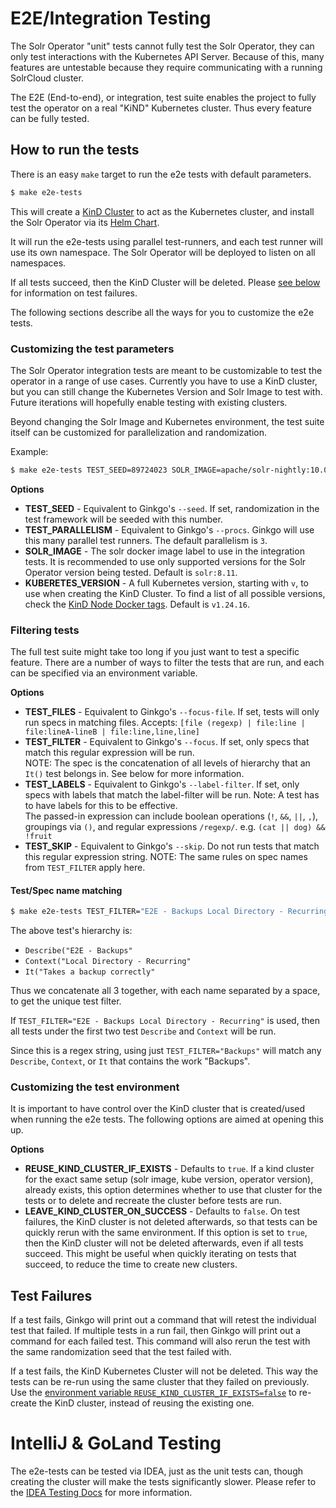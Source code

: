 # E2E/Integration Testing

The Solr Operator "unit" tests cannot fully test the Solr Operator, they can only test interactions with the Kubernetes API Server.
Because of this, many features are untestable because they require communicating with a running SolrCloud cluster.

The E2E (End-to-end), or integration, test suite enables the project to fully test the operator on a real "KiND" Kubernetes cluster.
Thus every feature can be fully tested.

## How to run the tests

There is an easy `make` target to run the e2e tests with default parameters.

```bash
$ make e2e-tests
```

This will create a [KinD Cluster](https://kind.sigs.k8s.io/) to act as the Kubernetes cluster,
and install the Solr Operator via its [Helm Chart](../helm/solr-operator).

It will run the e2e-tests using parallel test-runners, and each test runner will use its own namespace.
The Solr Operator will be deployed to listen on all namespaces.

If all tests succeed, then the KinD Cluster will be deleted.
Please [see below](#test-failures) for information on test failures.

The following sections describe all the ways for you to customize the e2e tests.

### Customizing the test parameters

The Solr Operator integration tests are meant to be customizable to test the operator in a range of use cases.
Currently you have to use a KinD cluster, but you can still change the Kubernetes Version and Solr Image to test with.
Future iterations will hopefully enable testing with existing clusters.

Beyond changing the Solr Image and Kubernetes environment, the test suite itself can be customized
for parallelization and randomization.

Example:
```bash
$ make e2e-tests TEST_SEED=89724023 SOLR_IMAGE=apache/solr-nightly:10.0.0-SNAPSHOT KUBERNETES_VERSION=v1.26.4
```

**Options**
- **TEST_SEED** - Equivalent to Ginkgo's `--seed`.
  If set, randomization in the test framework will be seeded with this number.
- **TEST_PARALLELISM** - Equivalent to Ginkgo's `--procs`.
  Ginkgo will use this many parallel test runners.
  The default parallelism is `3`.
- **SOLR_IMAGE** - The solr docker image label to use in the integration tests.
  It is recommended to use only supported versions for the Solr Operator version being tested.
  Default is `solr:8.11`.
- **KUBERETES_VERSION** - A full Kubernetes version, starting with `v`, to use when creating the KinD Cluster.
  To find a list of all possible versions, check the [KinD Node Docker tags](https://hub.docker.com/r/kindest/node/tags).
  Default is `v1.24.16`.

### Filtering tests

The full test suite might take too long if you just want to test a specific feature.
There are a number of ways to filter the tests that are run, and each can be specified via an environment variable.

**Options**
- **TEST_FILES** - Equivalent to Ginkgo's `--focus-file`.
  If set, tests will only run specs in matching files.
  Accepts: `[file (regexp) | file:line | file:lineA-lineB | file:line,line,line]`
- **TEST_FILTER** - Equivalent to Ginkgo's `--focus`.
  If set, only specs that match this regular expression will be run.  
  NOTE: The spec is the concatenation of all levels of hierarchy that an `It()` test belongs in.
  See below for more information.
- **TEST_LABELS** - Equivalent to Ginkgo's `--label-filter`.
  If set, only specs with labels that match the label-filter will be run.
  Note: A test has to have labels for this to be effective.  
  The passed-in expression can include boolean operations (`!`, `&&`, `||`, `,`),
  groupings via `()`, and regular expressions `/regexp/`.  e.g. `(cat || dog) && !fruit`
- **TEST_SKIP** - Equivalent to Ginkgo's `--skip`.
  Do not run tests that match this regular expression string.
  NOTE: The same rules on spec names from `TEST_FILTER` apply here.

#### Test/Spec name matching

```bash
$ make e2e-tests TEST_FILTER="E2E - Backups Local Directory - Recurring Takes a backup correctly"
```

The above test's hierarchy is:
- `Describe("E2E - Backups"`
- `Context("Local Directory - Recurring"`
- `It("Takes a backup correctly"`

Thus we concatenate all 3 together, with each name separated by a space, to get the unique test filter.

If `TEST_FILTER="E2E - Backups Local Directory - Recurring"` is used, then
all tests under the first two test `Describe` and `Context` will be run.

Since this is a regex string, using just `TEST_FILTER="Backups"` will match any `Describe`, `Context`, or `It`
that contains the work "Backups".

### Customizing the test environment

It is important to have control over the KinD cluster that is created/used when running the e2e tests.
The following options are aimed at opening this up.

**Options**
- **REUSE_KIND_CLUSTER_IF_EXISTS** - Defaults to `true`.
  If a kind cluster for the exact same setup (solr image, kube version, operator version),
  already exists, this option determines whether to use that cluster for the tests or to delete and recreate
  the cluster before tests are run.
- **LEAVE_KIND_CLUSTER_ON_SUCCESS** - Defaults to `false`.
  On test failures, the KinD cluster is not deleted afterwards, so that tests can be quickly rerun with the same environment.
  If this option is set to `true`, then the KinD cluster will not be deleted afterwards, even if all tests succeed.
  This might be useful when quickly iterating on tests that succeed, to reduce the time to create new clusters.

## Test Failures

If a test fails, Ginkgo will print out a command that will retest the individual test that failed.
If multiple tests in a run fail, then Ginkgo will print out a command for each failed test.
This command will also rerun the test with the same randomization seed that the test failed with.

If a test fails, the KinD Kubernetes Cluster will not be deleted.
This way the tests can be re-run using the same cluster that they failed on previously.
Use the [environment variable `REUSE_KIND_CLUSTER_IF_EXISTS=false`](#customizing-the-test-environment) to re-create the KinD cluster,
instead of reusing the existing one.

# IntelliJ & GoLand Testing

The e2e-tests can be tested via IDEA, just as the unit tests can,
though creating the cluster will make the tests significantly slower.
Please refer to the [IDEA Testing Docs](idea-tests.md) for more information.
